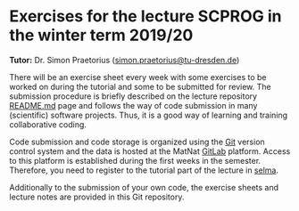 # Exercises for the lecture SCPROG in the winter term 2019/20

**Tutor:** Dr. Simon Praetorius (simon.praetorius@tu-dresden.de)

There will be an exercise sheet every week with some exercises to be worked on during the tutorial and some to be
submitted for review. The submission procedure is briefly described on the lecture repository [README.md](/README.md) page and follows the way of code submission in many (scientific) software projects.
Thus, it is a good way of learning and training collaborative coding.

Code submission and code storage is organized using the [Git](https://git-scm.com/) version control system and the data is hosted
at the MatNat [GitLab](https://gitlab.mn.tu-dresden.de) platform. Access to this platform is established during the first weeks
in the semester. Therefore, you need to register to the tutorial part of the lecture in [selma](https://selma.tu-dresden.de).

Additionally to the submission of your own code, the exercise sheets and lecture notes are provided in this Git repository.